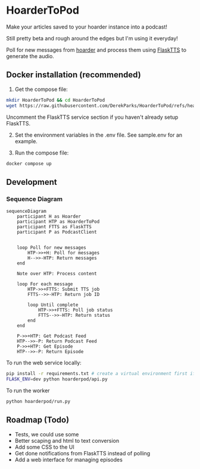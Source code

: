 # HoarderToPod
Make your articles saved to your hoarder instance into a podcast!

Still pretty beta and rough around the edges but I'm using it everyday!

Poll for new messages from [hoarder](https://github.com/hoarder-app/hoarder) and process them using [FlaskTTS](https://github.com/DerekParks/FlaskTtS/) to generate the audio.

## Docker installation (recommended)

1. Get the compose file:
```bash
mkdir HoarderToPod && cd HoarderToPod
wget https://raw.githubusercontent.com/DerekParks/HoarderToPod/refs/heads/main/docker-compose.yaml
```
Uncomment the FlaskTTS service section if you haven't already setup FlaskTTS.

2. Set the environment variables in the .env file. See sample.env for an example.

3. Run the compose file:
```bash
docker compose up
```


## Development

### Sequence Diagram

```mermaid
sequenceDiagram
    participant H as Hoarder
    participant HTP as HoarderToPod
    participant FTTS as FlaskTTS
    participant P as PodcastClient


    loop Poll for new messages
        HTP->>+H: Poll for messages
        H-->>-HTP: Return messages
    end

    Note over HTP: Process content

    loop For each message
        HTP->>+FTTS: Submit TTS job
        FTTS-->>-HTP: Return job ID

        loop Until complete
            HTP->>+FTTS: Poll job status
            FTTS-->>-HTP: Return status
        end
    end

    P->>+HTP: Get Podcast Feed
    HTP-->>-P: Return Podcast Feed
    P->>+HTP: Get Episode
    HTP-->>-P: Return Episode
```


To run the web service locally:
```bash
pip install -r requirements.txt # create a virtual environment first if you want
FLASK_ENV=dev python hoarderpod/api.py
```

To run the worker
```bash
python hoarderpod/run.py
```

## Roadmap (Todo)
- Tests, we could use some
- Better scaping and html to text conversion
- Add some CSS to the UI
- Get done notifications from FlaskTTS instead of polling
- Add a web interface for managing episodes